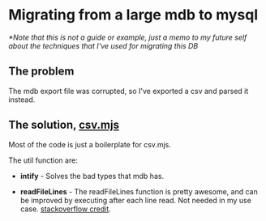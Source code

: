 # Migrating from a large mdb to mysql

_\*Note that this is not a guide or example, just a memo to my future self about the techniques that I've used for migrating this DB_

## The problem

The mdb export file was corrupted, so I've exported a csv and parsed it instead.

## The solution, [csv.mjs](./lib/csv.mjs)

Most of the code is just a boilerplate for csv.mjs.

The util function are:

- **intify** - Solves the bad types that mdb has.

- **readFileLines** - The readFileLines function is pretty awesome, and can be improved by executing after each line read. Not needed in my use case. [stackoverflow credit](https://stackoverflow.com/a/32599033/1641334).
